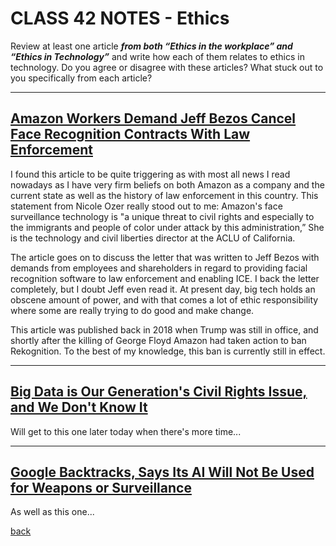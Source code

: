 # CLASS 42 NOTES - Ethics

Review at least one article ***from both “Ethics in the workplace” and “Ethics in Technology”*** and write how each of them relates to ethics in technology. Do you agree or disagree with these articles? What stuck out to you specifically from each article?

- - -

## [Amazon Workers Demand Jeff Bezos Cancel Face Recognition Contracts With Law Enforcement](https://gizmodo.com/amazon-workers-demand-jeff-bezos-cancel-face-recognitio-1827037509)

I found this article to be quite triggering as with most all news I read nowadays as I have very firm beliefs on both Amazon as a company and the current state as well as the history of law enforcement in this country. This statement from Nicole Ozer really stood out to me: Amazon's face surveillance technology is "a unique threat to civil rights and especially to the immigrants and people of color under attack by this administration,” She is the technology and civil liberties director at the ACLU of California.

The article goes on to discuss the letter that was written to Jeff Bezos with demands from employees and shareholders in regard to providing facial recognition software to law enforcement and enabling ICE. I back the letter completely, but I doubt Jeff even read it. At present day, big tech holds an obscene amount of power, and with that comes a lot of ethic responsibility where some are really trying to do good and make change.

This article was published back in 2018 when Trump was still in office, and shortly after the killing of George Floyd Amazon had taken action to ban Rekognition. To the best of my knowledge, this ban is currently still in effect.

- - -

## [Big Data is Our Generation's Civil Rights Issue, and We Don't Know It](http://solveforinteresting.com/big-data-is-our-generations-civil-rights-issue-and-we-dont-know-it/)

Will get to this one later today when there's more time...

- - -

## [Google Backtracks, Says Its AI Will Not Be Used for Weapons or Surveillance](https://gizmodo.com/in-reversal-google-says-its-ai-will-not-be-used-for-we-1826649327)

As well as this one...

[back](../README.md)
